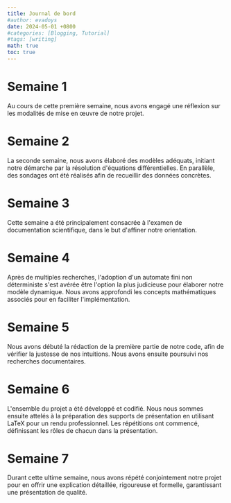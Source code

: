```yaml
---
title: Journal de bord
#author: evadoys
date: 2024-05-01 +0800
#categories: [Blogging, Tutorial]
#tags: [writing]
math: true
toc: true
---
```


# Semaine 1 

Au cours de cette première semaine, nous avons engagé une réflexion sur les modalités de mise en œuvre de notre projet.

# Semaine 2 

La seconde semaine, nous avons élaboré des modèles adéquats, initiant notre démarche par la résolution d'équations différentielles. En parallèle, des sondages ont été réalisés afin de recueillir des données concrètes.

# Semaine 3

Cette semaine a été principalement consacrée à l'examen de documentation scientifique, dans le but d'affiner notre orientation.

# Semaine 4

Après de multiples recherches, l'adoption d'un automate fini non déterministe s'est avérée être l'option la plus judicieuse pour élaborer notre modèle dynamique. Nous avons approfondi les concepts mathématiques associés pour en faciliter l'implémentation.

# Semaine 5

Nous avons débuté la rédaction de la première partie de notre code, afin de vérifier la justesse de nos intuitions. Nous avons ensuite poursuivi nos recherches documentaires.

# Semaine 6

L'ensemble du projet a été développé et codifié. Nous nous sommes ensuite attelés à la préparation des supports de présentation en utilisant LaTeX pour un rendu professionnel. Les répétitions ont commencé, définissant les rôles de chacun dans la présentation.

# Semaine 7

Durant cette ultime semaine, nous avons répété conjointement notre projet pour en offrir une explication détaillée, rigoureuse et formelle, garantissant une présentation de qualité.